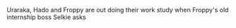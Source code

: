 Uraraka, Hado and Froppy are out doing their work study when Froppy's old internship boss Selkie asks 